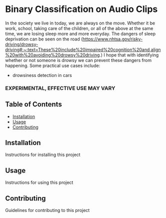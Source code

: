 # Binary Classification on Audio Clips

In the society we live in today, we are always on the move. Whether it be work, school,
taking care of the children, or all of the above at the same time, we are losing sleep more and more everyday. The dangers of sleep deprivation can be seen on the road (https://www.nhtsa.gov/risky-driving/drowsy-driving#:~:text=These%20include%20impaired%20cognition%20and,align%20with%20avoiding%20drowsy%20driving.) I hope that with identifying whether or not someone is drowsy we can prevent these dangers from happening. Some practical use cases include:
- drowsiness detection in cars
### EXPERIMENTAL, EFFECTIVE USE MAY VARY

## Table of Contents
- [Installation](#installation)
- [Usage](#usage)
- [Contributing](#contributing)

## Installation

Instructions for installing this project

## Usage

Instructions for using this project

## Contributing

Guidelines for contributing to this project
